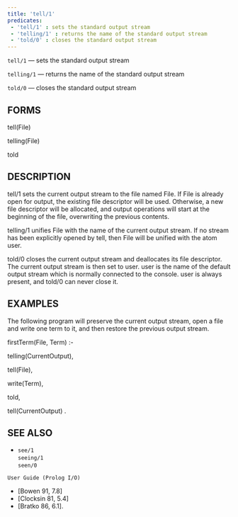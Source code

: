 ```yaml
---
title: 'tell/1'
predicates:
 - 'tell/1' : sets the standard output stream
 - 'telling/1' : returns the name of the standard output stream
 - 'told/0' : closes the standard output stream
---
```

`tell/1` — sets the standard output stream

`telling/1` — returns the name of the standard output stream

`told/0` — closes the standard output stream


## FORMS

tell(File)

telling(File)

told


## DESCRIPTION

tell/1 sets the current output stream to the file named File. If File is already open for output, the existing file descriptor will be used. Otherwise, a new file descriptor will be allocated, and output operations will start at the beginning of the file, overwriting the previous contents.

telling/1 unifies File with the name of the current output stream. If no stream has been explicitly opened by tell, then File will be unified with the atom user.

told/0 closes the current output stream and deallocates its file descriptor. The current output stream is then set to user. user is the name of the default output stream which is normally connected to the console. user is always present, and told/0 can never close it.


## EXAMPLES

The following program will preserve the current output stream, open a file and write one term to it, and then restore the previous output stream.

firstTerm(File, Term) :-

telling(CurrentOutput),

tell(File),

write(Term),

told,

tell(CurrentOutput) .


## SEE ALSO

- `see/1`  
`seeing/1`  
`seen/0`  

`User Guide (Prolog I/O)`  
- [Bowen 91, 7.8]  
- [Clocksin 81, 5.4]  
- [Bratko 86, 6.1].
